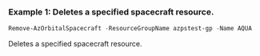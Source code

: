 ### Example 1: Deletes a specified spacecraft resource.
```powershell
Remove-AzOrbitalSpacecraft -ResourceGroupName azpstest-gp -Name AQUA
```

Deletes a specified spacecraft resource.